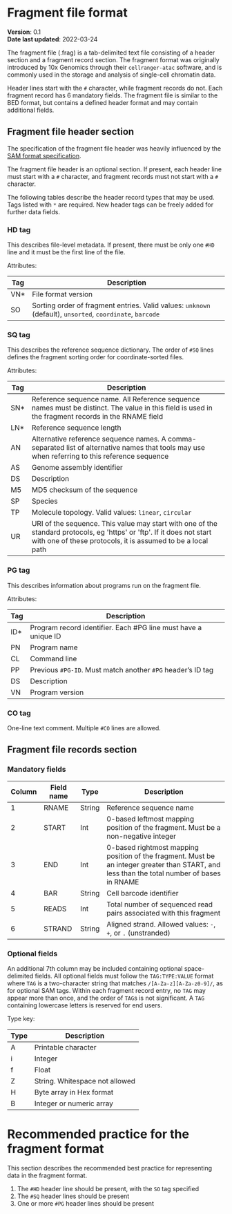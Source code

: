 # Fragment file format

**Version**: 0.1  
**Date last updated**: 2022-03-24

The fragment file (.frag) is a tab-delimited text file consisting of a header section and a fragment record section. The fragment format was originally introduced by 10x Genomics through their `cellranger-atac` software, and is commonly used in the storage and analysis of single-cell chromatin data.

Header lines start with the `#` character, while fragment records do not. Each fragment record has 6 mandatory fields. The fragment file is similar to the BED format, but contains a defined header format and may contain additional fields.

## Fragment file header section

The specification of the fragment file header was heavily influenced by the [SAM format specification](https://samtools.github.io/hts-specs/SAMv1.pdf).

The fragment file header is an optional section. If present, each header line must start with a `#` character, and fragment records must not start with a `#` character. 

The following tables describe the header record types that may be used. Tags listed with `*` are required. New header tags can be freely added for further data fields.

### HD tag

This describes file-level metadata. If present, there must be only one `#HD` line and it must be the first line of the file.

Attributes:

| Tag | Description |
| --- | ----------- |
| VN\* | File format version |
| SO | Sorting order of fragment entries. Valid values: `unknown` (default), `unsorted`, `coordinate`, `barcode` |

### SQ tag

This describes the reference sequence dictionary. The order of `#SQ` lines defines the fragment sorting order for coordinate-sorted files.

Attributes:

| Tag | Description |
| --- | ----------- |
| SN\*  | Reference sequence name. All Reference sequence names must be distinct. The value in this field is used in the fragment records in the RNAME field |
| LN\*  | Reference sequence length |
| AN  | Alternative reference sequence names. A comma-separated list of alternative names that tools may use when referring to this reference sequence |
| AS  | Genome assembly identifier |
| DS  | Description |
| M5  | MD5 checksum of the sequence |
| SP  | Species |
| TP  | Molecule topology. Valid values: `linear`, `circular` |
| UR  | URI of the sequence. This value may start with one of the standard protocols, eg 'https' or 'ftp'. If it does not start with one of these protocols, it is assumed to be a local path |

### PG tag

This describes information about programs run on the fragment file.

Attributes:

| Tag | Description |
| --- | ----------- |
| ID\*  | Program record identifier. Each #PG line must have a unique ID |
| PN  | Program name |
| CL  | Command line |
| PP  | Previous `#PG-ID`. Must match another `#PG` header’s ID tag |
| DS  | Description |
| VN  | Program version |


### CO tag

One-line text comment. Multiple `#CO` lines are allowed.

## Fragment file records section

### Mandatory fields

| Column | Field name | Type | Description |
| ------ | ---------- | ---- | ----------- |
|   1    |   RNAME    | String | Reference sequence name |
|   2    |   START    | Int  | 0-based leftmost mapping position of the fragment. Must be a non-negative integer |
|   3    |   END      | Int  | 0-based rightmost mapping position of the fragment. Must be an integer greater than START, and less than the total number of bases in RNAME |
|   4    |   BAR      | String | Cell barcode identifier |
|   5    |   READS    | Int  | Total number of sequenced read pairs associated with this fragment |
|   6    |   STRAND   | String | Aligned strand. Allowed values: `-`, `+`, or `.` (unstranded) |

### Optional fields

An additional 7th column may be included containing optional space-delimited fields. All optional fields must follow the `TAG:TYPE:VALUE` format where `TAG` is a two-character string that matches `/[A-Za-z][A-Za-z0-9]/`, as for optional SAM tags. Within each fragment record entry, no `TAG` may appear more than once, and the order of `TAG`s is not significant. A `TAG` containing lowercase letters is reserved for end users.

Type key:

| Type | Description |
| ---- | ----------- |
|  A   | Printable character |
|  i   | Integer     |
|  f   | Float       |
|  Z   | String. Whitespace not allowed |
|  H   | Byte array in Hex format  |
|  B   | Integer or numeric array |

# Recommended practice for the fragment format

This section describes the recommended best practice for representing data in the fragment format.

1. The `#HD` header line should be present, with the `SO` tag specified  
2. The `#SQ` header lines should be present  
3. One or more `#PG` header lines should be present  
